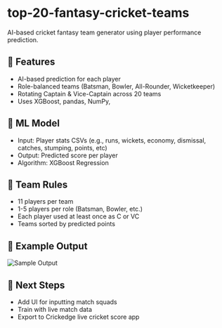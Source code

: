 # top-20-fantasy-cricket-teams
AI-based cricket fantasy team generator using player performance prediction.

## 🔧 Features
- AI-based prediction for each player
- Role-balanced teams (Batsman, Bowler, All-Rounder, Wicketkeeper)
- Rotating Captain & Vice-Captain across 20 teams
- Uses XGBoost, pandas, NumPy, 

## 🧠 ML Model
- Input: Player stats CSVs (e.g., runs, wickets, economy, dismissal, catches, stumping, points, etc)
- Output: Predicted score per player
- Algorithm: XGBoost Regression

## 🎯 Team Rules
- 11 players per team
- 1-5 players per role (Batsman, Bowler, etc.)
- Each player used at least once as C or VC
- Teams sorted by predicted points

## 📸 Example Output

![Sample Output](assets/example_output.png)

## 📌 Next Steps
- Add UI for inputting match squads
- Train with live match data
- Export to Crickedge live cricket score app

